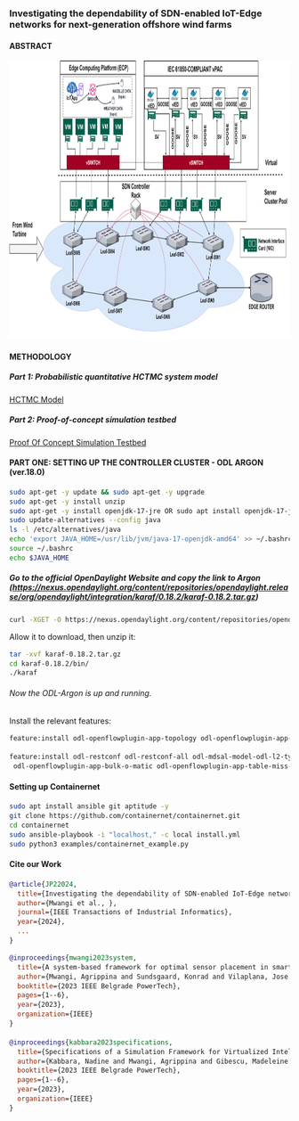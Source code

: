 

### Investigating the dependability of SDN-enabled IoT-Edge networks for next-generation offshore wind farms
#### ABSTRACT


<img src="https://github.com/PinaPhD/JP2/blob/main/ReadMe_Logical.png" width="800" height="500">


#### METHODOLOGY

##### Part 1: Probabilistic quantitative HCTMC system model
[HCTMC Model](https://github.com/PinaPhD/JP2/blob/main/HCTMC_MODEL/hctmc_system_model.sm)


##### Part 2: Proof-of-concept simulation testbed

[Proof Of Concept Simulation Testbed](https://github.com/PinaPhD/JP2/tree/main/POC/)


#### PART ONE: SETTING UP THE CONTROLLER CLUSTER - ODL ARGON (ver.18.0)

```bash
sudo apt-get -y update && sudo apt-get -y upgrade
sudo apt-get -y install unzip
sudo apt-get -y install openjdk-17-jre OR sudo apt install openjdk-17-jdk
sudo update-alternatives --config java
ls -l /etc/alternatives/java
echo 'export JAVA_HOME=/usr/lib/jvm/java-17-openjdk-amd64' >> ~/.bashrc
source ~/.bashrc
echo $JAVA_HOME
```

##### Go to the official OpenDaylight Website and copy the link to Argon (https://nexus.opendaylight.org/content/repositories/opendaylight.release/org/opendaylight/integration/karaf/0.18.2/karaf-0.18.2.tar.gz)

```bash
curl -XGET -O https://nexus.opendaylight.org/content/repositories/opendaylight.release/org/opendaylight/integration/karaf/0.18.2/karaf-0.18.2.tar.gz
```


Allow it to download, then unzip it:
```bash
tar -xvf karaf-0.18.2.tar.gz
cd karaf-0.18.2/bin/
./karaf
```


###### Now the ODL-Argon is up and running. 


Install the relevant features: 

```bash
feature:install odl-openflowplugin-app-topology odl-openflowplugin-app-topology-manager odl-openflowplugin-drop-test odl-openflowplugin-app-bulk-o-matic odl-openflowplugin-app-table-miss-enforcer odl-openflowplugin-nxm-extensions

feature:install odl-restconf odl-restconf-all odl-mdsal-model-odl-l2-types odl-mdsal-apidocs
 odl-openflowplugin-app-bulk-o-matic odl-openflowplugin-app-table-miss-enforcer odl-openflowplugin-nxm-extensions

```


#### Setting up Containernet

```bash
sudo apt install ansible git aptitude -y
git clone https://github.com/containernet/containernet.git
cd containernet
sudo ansible-playbook -i "localhost," -c local install.yml
sudo python3 examples/containernet_example.py
```


#### Cite our Work

```bibtex
@article{JP22024,
  title={Investigating the dependability of SDN-enabled IoT-Edge networks for next-generation offshore wind farms},
  author={Mwangi et al., },
  journal={IEEE Transactions of Industrial Informatics},
  year={2024},
  ...
}
```

```bibtex
@inproceedings{mwangi2023system,
  title={A system-based framework for optimal sensor placement in smart grids},
  author={Mwangi, Agrippina and Sundsgaard, Konrad and Vilaplana, Jose Angel Leiva and Viler{\'a}, Kaio Vin{\'\i}cius and Yang, Guangya},
  booktitle={2023 IEEE Belgrade PowerTech},
  pages={1--6},
  year={2023},
  organization={IEEE}
}

@inproceedings{kabbara2023specifications,
  title={Specifications of a Simulation Framework for Virtualized Intelligent Electronic Devices in Smart Grids Covering Networking and Security Requirements},
  author={Kabbara, Nadine and Mwangi, Agrippina and Gibescu, Madeleine and Abedi, Ali and Stefanov, Alexandru and Palensky, Peter},
  booktitle={2023 IEEE Belgrade PowerTech},
  pages={1--6},
  year={2023},
  organization={IEEE}
}

```
